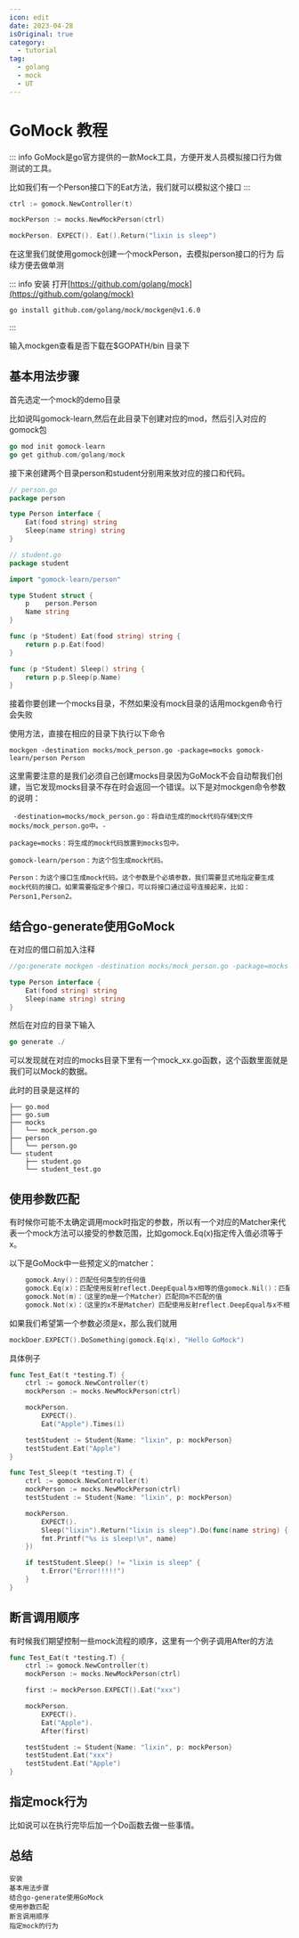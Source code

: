 ```yaml
---
icon: edit
date: 2023-04-28
isOriginal: true
category:
  - tutorial
tag:
  - golang
  - mock
  - UT
---
```


# GoMock 教程

::: info
GoMock是go官方提供的一款Mock工具，方便开发人员模拟接口行为做测试的工具。

比如我们有一个Person接口下的Eat方法，我们就可以模拟这个接口
:::

```go
ctrl := gomock.NewController(t)

mockPerson := mocks.NewMockPerson(ctrl)

mockPerson. EXPECT(). Eat().Return("lixin is sleep")
```

在这里我们就使用gomock创建一个mockPerson，去模拟person接口的行为 后续方便去做单测

::: info 安装
打开[https://github.com/golang/mock](https://github.com/golang/mock)
```sh
go install github.com/golang/mock/mockgen@v1.6.0
```
:::

输入mockgen查看是否下载在$GOPATH/bin 目录下

## 基本用法步骤

首先选定一个mock的demo目录

比如说叫gomock-learn,然后在此目录下创建对应的mod，然后引入对应的gomock包

```go
go mod init gomock-learn
go get github.com/golang/mock 
```

接下来创建两个目录person和student分别用来放对应的接口和代码。

```go
// person.go
package person

type Person interface {
	Eat(food string) string
	Sleep(name string) string
}
```

```go
// student.go
package student

import "gomock-learn/person"

type Student struct {
	p    person.Person
	Name string
}

func (p *Student) Eat(food string) string {
	return p.p.Eat(food)
}

func (p *Student) Sleep() string {
	return p.p.Sleep(p.Name)
}
```

接着你要创建一个mocks目录，不然如果没有mock目录的话用mockgen命令行会失败

使用方法，直接在相应的目录下执行以下命令

```
mockgen -destination mocks/mock_person.go -package=mocks gomock-learn/person Person
```
这里需要注意的是我们必须自己创建mocks目录因为GoMock不会自动帮我们创建，当它发现mocks目录不存在时会返回一个错误。以下是对mockgen命令参数的说明：

````
 -destination=mocks/mock_person.go：将自动生成的mock代码存储到文件mocks/mock_person.go中。-

package=mocks：将生成的mock代码放置到mocks包中。

gomock-learn/person：为这个包生成mock代码。

Person：为这个接口生成mock代码。这个参数是个必填参数，我们需要显式地指定要生成mock代码的接口。如果需要指定多个接口，可以将接口通过逗号连接起来，比如：Person1,Person2。
````

## 结合go-generate使用GoMock
在对应的借口前加入注释

```go
//go:generate mockgen -destination mocks/mock_person.go -package=mocks gomock-learn/person Person

type Person interface {
	Eat(food string) string
	Sleep(name string) string
}
```

然后在对应的目录下输入
```go
go generate ./ 
```

可以发现就在对应的mocks目录下里有一个mock_xx.go函数，这个函数里面就是我们可以Mock的数据。

此时的目录是这样的

```shell
├── go.mod
├── go.sum
├── mocks
│   └── mock_person.go
├── person
│   └── person.go
└── student
    ├── student.go
    └── student_test.go
```

## 使用参数匹配

有时候你可能不太确定调用mock时指定的参数，所以有一个对应的Matcher来代表一个mock方法可以接受的参数范围，比如gomock.Eq(x)指定传入值必须等于x。

以下是GoMock中一些预定义的matcher：
```go
    gomock.Any()：匹配任何类型的任何值
    gomock.Eq(x)：匹配使用反射reflect.DeepEqual与x相等的值gomock.Nil()：匹配等于nil的值
    gomock.Not(m)：（这里的m是一个Matcher）匹配同m不匹配的值
    gomock.Not(x)：（这里的x不是Matcher）匹配使用反射reflect.DeepEqual与x不相等的值
```

如果我们希望第一个参数必须是x，那么我们就用
```go
mockDoer.EXPECT().DoSomething(gomock.Eq(x), "Hello GoMock")
```

具体例子
```go
func Test_Eat(t *testing.T) {
	ctrl := gomock.NewController(t)
	mockPerson := mocks.NewMockPerson(ctrl)

	mockPerson.
		EXPECT().
		Eat("Apple").Times(1)

	testStudent := Student{Name: "lixin", p: mockPerson}
	testStudent.Eat("Apple")
}
```

```go
func Test_Sleep(t *testing.T) {
	ctrl := gomock.NewController(t)
	mockPerson := mocks.NewMockPerson(ctrl)
	testStudent := Student{Name: "lixin", p: mockPerson}

	mockPerson.
		EXPECT().
		Sleep("lixin").Return("lixin is sleep").Do(func(name string) {
		fmt.Printf("%s is sleep!\n", name)
	})

	if testStudent.Sleep() != "lixin is sleep" {
		t.Error("Error!!!!!")
	}
}
```

## 断言调用顺序

有时候我们期望控制一些mock流程的顺序，这里有一个例子调用After的方法
```go
func Test_Eat(t *testing.T) {
	ctrl := gomock.NewController(t)
	mockPerson := mocks.NewMockPerson(ctrl)

	first := mockPerson.EXPECT().Eat("xxx")

	mockPerson.
		EXPECT().
		Eat("Apple").
		After(first)

	testStudent := Student{Name: "lixin", p: mockPerson}
	testStudent.Eat("xxx")
	testStudent.Eat("Apple")
}
```

## 指定mock行为

比如说可以在执行完毕后加一个Do函数去做一些事情。

## 总结
```card
安装
基本用法步骤
结合go-generate使用GoMock
使用参数匹配
断言调用顺序
指定mock的行为
```